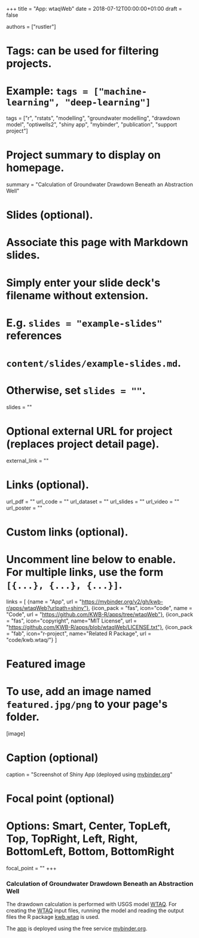 +++
title = "App: wtaqWeb"
date = 2018-07-12T00:00:00+01:00
draft = false

authors = ["rustler"]
# Tags: can be used for filtering projects.
# Example: `tags = ["machine-learning", "deep-learning"]`
tags = ["r", "rstats", "modelling", "groundwater modelling", "drawdown model", "optiwells2", "shiny app", "mybinder", "publication", "support project"]
# Project summary to display on homepage.
summary = "Calculation of Groundwater Drawdown Beneath an Abstraction Well"

# Slides (optional).
#   Associate this page with Markdown slides.
#   Simply enter your slide deck's filename without extension.
#   E.g. `slides = "example-slides"` references 
#   `content/slides/example-slides.md`.
#   Otherwise, set `slides = ""`.
slides = ""

# Optional external URL for project (replaces project detail page).
external_link = ""

# Links (optional).
url_pdf = ""
url_code = ""
url_dataset = ""
url_slides = ""
url_video = ""
url_poster = ""

# Custom links (optional).
#   Uncomment line below to enable. For multiple links, use the form `[{...}, {...}, {...}]`.
links = [
{name = "App", url = "https://mybinder.org/v2/gh/kwb-r/apps/wtaqWeb?urlpath=shiny"}, 
{icon_pack = "fas", icon="code", name = "Code", url = "https://github.com/KWB-R/apps/tree/wtaqWeb"}, 
{icon_pack = "fas", icon="copyright", name="MIT License", url = "https://github.com/KWB-R/apps/blob/wtaqWeb/LICENSE.txt"}, 
{icon_pack = "fab", icon="r-project", name="Related R Package", url = "code/kwb.wtaq/"}
]

# Featured image
# To use, add an image named `featured.jpg/png` to your page's folder. 
[image]
  # Caption (optional)
  caption = "Screenshot of Shiny App (deployed using [mybinder.org](https://mybinder.org/)"

  # Focal point (optional)
  # Options: Smart, Center, TopLeft, Top, TopRight, Left, Right, BottomLeft, Bottom, BottomRight
  focal_point = ""
+++

### Calculation of Groundwater Drawdown Beneath an Abstraction Well

The drawdown calculation is performed with USGS model [WTAQ](https://water.usgs.gov/ogw/wtaq/). 
For creating the [WTAQ](https://water.usgs.gov/ogw/wtaq/) input files, running the model and reading the output files the R package 
[kwb.wtaq](code/kwb.wtaq/) is used.

The [app](https://mybinder.org/v2/gh/kwb-r/apps/wtaqWeb?urlpath=shiny) 
is deployed using the free service [mybinder.org](https://mybinder.org/).